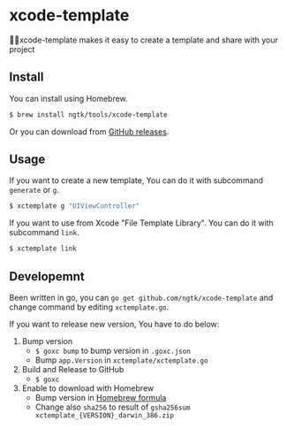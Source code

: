 # xcode-template
👩‍💻xcode-template makes it easy to create a template and share with your project

## Install
You can install using Homebrew.

```sh
$ brew install ngtk/tools/xcode-template
```

Or you can download from [GitHub releases](https://github.com/ngtk/xcode-template/releases).

## Usage
If you want to create a new template, You can do it with subcommand `generate` or `g`.

```sh
$ xctemplate g "UIViewController"
```

If you want to use from Xcode "File Template Library". You can do it with subcommand `link`.

```sh
$ xctemplate link
```


## Developemnt
Been written in go, you can `go get github.com/ngtk/xcode-template` and change command by editing `xctemplate.go`.

If you want to release new version, You have to do below:

1. Bump version
   - `$ goxc bump` to bump version in `.goxc.json`
   - Bump `app.Version` in `xctemplate/xctemplate.go`
1. Build and Release to GitHub
   - `$ goxc`
1. Enable to download with Homebrew
   - Bump version in [Homebrew formula](https://github.com/ngtk/homebrew-tools/blob/master/Formula/xcode-template.rb)
   - Change also `sha256` to result of `gsha256sum xctemplate_{VERSION}_darwin_386.zip`

